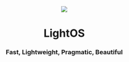 <div align="center" id="top">
  <img src="https://user-images.githubusercontent.com/110741779/197019148-83853ac3-ce07-4216-9db7-ca0f44bbc169.png" />


<div align="center">
  <h1>LightOS</h1>
  <h3>Fast, Lightweight, Pragmatic, Beautiful</h3>
</div>
